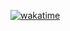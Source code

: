 <!-- ## Hi there 👋 -->
[![wakatime](https://wakatime.com/badge/user/018d38d3-c476-4688-a36c-6b11a0dade5a.svg)](https://wakatime.com/@018d38d3-c476-4688-a36c-6b11a0dade5a)
<!--
**Dan-Popescu/Dan-Popescu** is a ✨ _special_ ✨ repository because its `README.md` (this file) appears on your GitHub profile.

Here are some ideas to get you started:

- 🔭 I’m currently working on ...
- 🌱 I’m currently learning ...
- 👯 I’m looking to collaborate on ...
- 🤔 I’m looking for help with ...
- 💬 Ask me about ...
- 📫 How to reach me: ...
- 😄 Pronouns: ...
- ⚡ Fun fact: ...
-->
